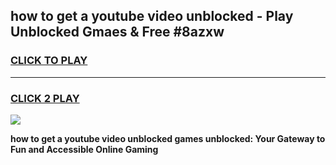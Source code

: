 
## how to get a youtube video unblocked - Play Unblocked Gmaes & Free #8azxw
<h3>
<a href="https://news.freeplayer.one?title=how_to_get_a_youtube_video_unblocked&ref=26F">CLICK TO PLAY</a></h3>
<hr>

<h3>
<a href="https://news.freeplayer.one?title=how_to_get_a_youtube_video_unblocked&ref=26F">CLICK 2 PLAY</a>
  
</h3>

<a href="https://news.freeplayer.one?title=how_to_get_a_youtube_video_unblocked&ref=26F/"><img src="https://clearcache.store/games.png"></a>


**how to get a youtube video unblocked games unblocked: Your Gateway to Fun and Accessible Online Gaming**
